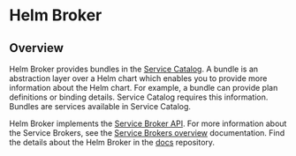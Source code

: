 # Helm Broker

## Overview

Helm Broker provides bundles in the [Service Catalog](../../../service-catalog/README.md). A bundle is an abstraction layer over a Helm chart which enables you to provide more information about the Helm chart. For example, a bundle can provide plan definitions or binding details. Service Catalog requires this information. Bundles are services available in Service Catalog.

Helm Broker implements the [Service Broker API](https://github.com/openservicebrokerapi/servicebroker/blob/master/spec.md). For more information about the Service Brokers, see the [Service Brokers overview](../../../../docs/service-brokers/docs/001-overview-service-brokers.md) documentation. Find the details about the Helm Broker in the [docs](../../../../docs/service-brokers/docs) repository.
